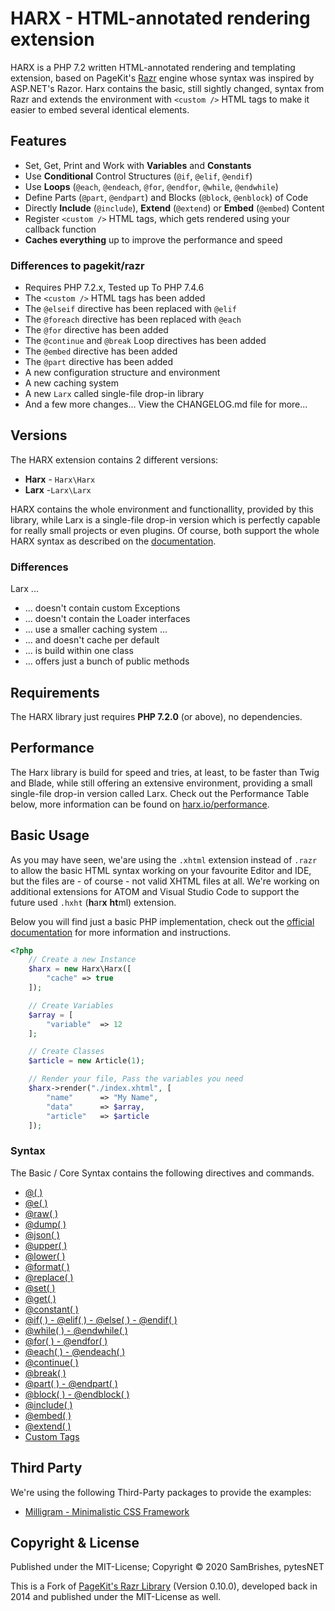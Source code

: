 HARX - HTML-annotated rendering extension
=========================================

HARX is a PHP 7.2 written HTML-annotated rendering and templating extension, based on PageKit's
[Razr](https://github.com/pagekit/razr) engine whose syntax was inspired by ASP.NET's Razor. Harx
contains the basic, still sightly changed, syntax from Razr and extends the environment with `<custom />`
HTML tags to make it easier to embed several identical elements.


Features
--------

-   Set, Get, Print and Work with **Variables** and **Constants**
-   Use **Conditional** Control Structures (`@if`, `@elif`, `@endif`)
-   Use **Loops** (`@each`, `@endeach`, `@for`, `@endfor`, `@while`, `@endwhile`)
-   Define Parts (`@part`, `@endpart`) and Blocks (`@block`, `@enblock`) of Code
-   Directly **Include** (`@include`), **Extend** (`@extend`) or **Embed** (`@embed`) Content
-   Register `<custom />` HTML tags, which gets rendered using your callback function
-   **Caches everything** up to improve the performance and speed


### Differences to pagekit/razr

-   Requires PHP 7.2.x, Tested up To PHP 7.4.6
-   The `<custom />` HTML tags has been added
-   The `@elseif` directive has been replaced with `@elif`
-   The `@foreach` directive has been replaced with `@each`
-   The `@for` directive has been added
-   The `@continue` and `@break` Loop directives has been added
-   The `@embed` directive has been added
-   The `@part` directive has been added
-   A new configuration structure and environment
-   A new caching system
-   A new `Larx` called single-file drop-in library
-   And a few more changes... View the CHANGELOG.md file for more...


Versions
--------

The HARX extension contains 2 different versions:

- **Harx** - `Harx\Harx`
- **Larx** -`Larx\Larx`

HARX contains the whole environment and functionallity, provided by this library, while Larx is a
single-file drop-in version which is perfectly capable for really small projects or even plugins.
Of course, both support the whole HARX syntax as described on the [documentation](https://harx.io/docs).

### Differences

Larx ...

-   ... doesn't contain custom Exceptions
-   ... doesn't contain the Loader interfaces
-   ... use a smaller caching system ...
-   ... and doesn't cache per default
-   ... is build within one class
-   ... offers just a bunch of public methods


Requirements
------------

The HARX library just requires **PHP 7.2.0** (or above), no dependencies.


Performance
-----------

The Harx library is build for speed and tries, at least, to be faster than Twig and Blade, while
still offering an extensive environment, providing a small single-file drop-in version called Larx.
Check out the Performance Table below, more information can be found on [harx.io/performance](https://harx.io/performance).


Basic Usage
-----------

As you may have seen, we'are using the `.xhtml` extension instead of `.razr` to allow the basic
HTML syntax working on your favourite Editor and IDE, but the files are - of course - not valid
XHTML files at all. We're working on additional extensions for ATOM and Visual Studio Code to
support the future used `.hxht` (**h**ar**x** **ht**ml) extension.

Below you will find just a basic PHP implementation, check out the [official documentation](https://harx.io/docs)
for more information and instructions.

```php
<?php
    // Create a new Instance
    $harx = new Harx\Harx([
        "cache" => true
    ]);

    // Create Variables
    $array = [
        "variable"  => 12
    ];

    // Create Classes
    $article = new Article(1);

    // Render your file, Pass the variables you need
    $harx->render("./index.xhtml", [
        "name"      => "My Name",
        "data"      => $array,
        "article"   => $article
    ]);
```

### Syntax

The Basic / Core Syntax contains the following directives and commands.

- [@( )](https://harx.io/docs/@)
- [@e( )](https://harx.io/docs/@e)
- [@raw( )](https://harx.io/docs/@raw)
- [@dump( )](https://harx.io/docs/@dump)
- [@json( )](https://harx.io/docs/@json)
- [@upper( )](https://harx.io/docs/@upper)
- [@lower( )](https://harx.io/docs/@lower)
- [@format( )](https://harx.io/docs/@format)
- [@replace( )](https://harx.io/docs/@replace)
- [@set( )](https://harx.io/docs/@set)
- [@get( )](https://harx.io/docs/@get)
- [@constant( )](https://harx.io/docs/@constant)
- [@if( ) - @elif( ) - @else( ) - @endif( )](https://harx.io/docs/@if)
- [@while( ) - @endwhile( )](https://harx.io/docs/@while)
- [@for( ) - @endfor( )](https://harx.io/docs/@for)
- [@each( ) - @endeach( )](https://harx.io/docs/@each)
- [@continue( )](https://harx.io/docs/@continue)
- [@break( )](https://harx.io/docs/@break)
- [@part( ) - @endpart( )](https://harx.io/docs/@part)
- [@block( ) - @endblock( )](https://harx.io/docs/@block)
- [@include( )](https://harx.io/docs/@include)
- [@embed( )](https://harx.io/docs/@embed)
- [@extend( )](https://harx.io/docs/@extend)
- [Custom Tags](https://harx.io/docs/custom_tags)


Third Party
-----------

We're using the following Third-Party packages to provide the examples:

-   [Milligram - Minimalistic CSS Framework](https://milligram.io)


Copyright & License
-------------------

Published under the MIT-License; Copyright © 2020 SamBrishes, pytesNET

This is a Fork of [PageKit's Razr Library](https://github.com/pagekist/razr) (Version 0.10.0),
developed back in 2014 and published under the MIT-License as well.

